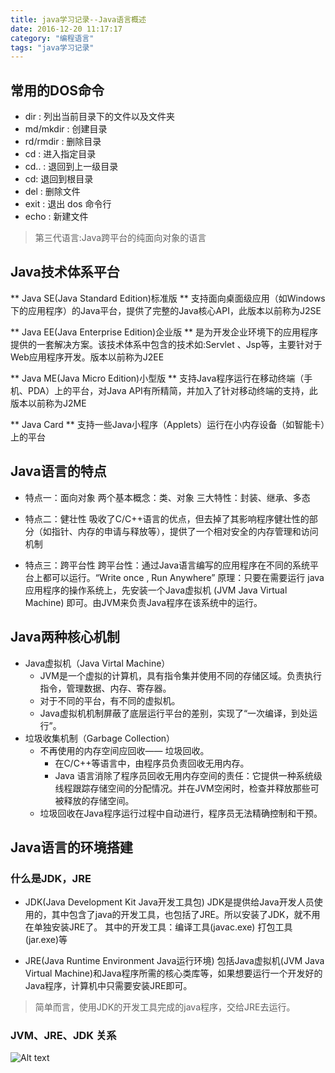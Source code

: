 ```yaml
---
title: java学习记录--Java语言概述
date: 2016-12-20 11:17:17
category: "编程语言"
tags: "java学习记录"
---
```

## 常用的DOS命令

* dir :    列出当前目录下的文件以及文件夹
* md/mkdir :   创建目录
* rd/rmdir :     删除目录
* cd :    进入指定目录
* cd.. :  退回到上一级目录
* cd\:    退回到根目录
* del :    删除文件
* exit :   退出 dos 命令行
* echo :   新建文件

> 第三代语言:Java跨平台的纯面向对象的语言


## Java技术体系平台
** Java SE(Java Standard Edition)标准版 **
支持面向桌面级应用（如Windows下的应用程序）的Java平台，提供了完整的Java核心API，此版本以前称为J2SE


** Java EE(Java Enterprise Edition)企业版 **
是为开发企业环境下的应用程序提供的一套解决方案。该技术体系中包含的技术如:Servlet 、Jsp等，主要针对于Web应用程序开发。版本以前称为J2EE


** Java ME(Java Micro Edition)小型版 **
支持Java程序运行在移动终端（手机、PDA）上的平台，对Java API有所精简，并加入了针对移动终端的支持，此版本以前称为J2ME

** Java Card **
支持一些Java小程序（Applets）运行在小内存设备（如智能卡）上的平台


## Java语言的特点


* 特点一：面向对象
两个基本概念：类、对象
三大特性：封装、继承、多态

* 特点二：健壮性
吸收了C/C++语言的优点，但去掉了其影响程序健壮性的部分（如指针、内存的申请与释放等），提供了一个相对安全的内存管理和访问机制

* 特点三：跨平台性
跨平台性：通过Java语言编写的应用程序在不同的系统平台上都可以运行。“Write once , Run Anywhere”
原理：只要在需要运行 java 应用程序的操作系统上，先安装一个Java虚拟机 (JVM Java Virtual Machine) 即可。由JVM来负责Java程序在该系统中的运行。


## Java两种核心机制

* Java虚拟机（Java Virtal Machine）
  * JVM是一个虚拟的计算机，具有指令集并使用不同的存储区域。负责执行指令，管理数据、内存、寄存器。
  * 对于不同的平台，有不同的虚拟机。
  * Java虚拟机机制屏蔽了底层运行平台的差别，实现了“一次编译，到处运行”。
* 垃圾收集机制（Garbage Collection）
  * 不再使用的内存空间应回收—— 垃圾回收。 
     * 在C/C++等语言中，由程序员负责回收无用内存。
     * Java 语言消除了程序员回收无用内存空间的责任：它提供一种系统级线程跟踪存储空间的分配情况。并在JVM空闲时，检查并释放那些可被释放的存储空间。
  * 垃圾回收在Java程序运行过程中自动进行，程序员无法精确控制和干预。

## Java语言的环境搭建

### 什么是JDK，JRE

* JDK(Java Development Kit    Java开发工具包)
JDK是提供给Java开发人员使用的，其中包含了java的开发工具，也包括了JRE。所以安装了JDK，就不用在单独安装JRE了。
其中的开发工具：编译工具(javac.exe)  打包工具(jar.exe)等

* JRE(Java Runtime Environment    Java运行环境) 
包括Java虚拟机(JVM Java Virtual Machine)和Java程序所需的核心类库等，如果想要运行一个开发好的Java程序，计算机中只需要安装JRE即可。

> 简单而言，使用JDK的开发工具完成的java程序，交给JRE去运行。

### JVM、JRE、JDK 关系
![Alt text](https://tawen.github.io//res/Java7.0Platform.jpg)